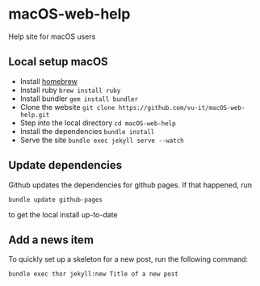 # macOS-web-help
Help site for macOS users

## Local setup macOS

* Install [homebrew](http://brew.sh)
* Install ruby `brew install ruby`
* Install bundler `gem install bundler`
* Clone the website `git clone https://github.com/vu-it/macOS-web-help.git`
* Step into the local directory `cd macOS-web-help`
* Install the dependencies `bundle install`
* Serve the site `bundle exec jekyll serve --watch`

## Update dependencies

Github updates the dependencies for github pages. If that happened, run

`bundle update github-pages`

to get the local install up-to-date

## Add a news item

To quickly set up a skeleton for a new post, run the following command:

`bundle exec thor jekyll:new Title of a new post`
